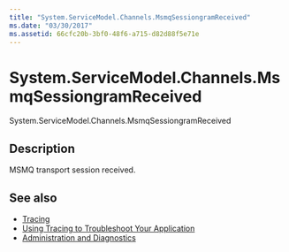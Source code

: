 ```yaml
---
title: "System.ServiceModel.Channels.MsmqSessiongramReceived"
ms.date: "03/30/2017"
ms.assetid: 66cfc20b-3bf0-48f6-a715-d82d88f5e71e
---
```

# System.ServiceModel.Channels.MsmqSessiongramReceived
System.ServiceModel.Channels.MsmqSessiongramReceived  
  
## Description  
 MSMQ transport session received.  
  
## See also
- [Tracing](../../../../../docs/framework/wcf/diagnostics/tracing/index.md)
- [Using Tracing to Troubleshoot Your Application](../../../../../docs/framework/wcf/diagnostics/tracing/using-tracing-to-troubleshoot-your-application.md)
- [Administration and Diagnostics](../../../../../docs/framework/wcf/diagnostics/index.md)
